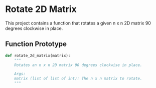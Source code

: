 # Rotate 2D Matrix

This project contains a function that rotates a given n x n 2D matrix 90 degrees clockwise in place.

## Function Prototype

```python
def rotate_2d_matrix(matrix):
    """
    Rotates an n x n 2D matrix 90 degrees clockwise in place.

    Args:
    matrix (list of list of int): The n x n matrix to rotate.
    """

